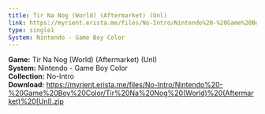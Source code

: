 ```yaml
---
title: Tir Na Nog (World) (Aftermarket) (Unl)
link: https://myrient.erista.me/files/No-Intro/Nintendo%20-%20Game%20Boy%20Color/Tir%20Na%20Nog%20(World)%20(Aftermarket)%20(Unl).zip
type: single1
System: Nintendo - Game Boy Color
---
```

<b>Game:</b> Tir Na Nog (World) (Aftermarket) (Unl)<br>
<b>System:</b> Nintendo - Game Boy Color<br>
<b>Collection:</b> No-Intro<br>
<b>Download:</b> https://myrient.erista.me/files/No-Intro/Nintendo%20-%20Game%20Boy%20Color/Tir%20Na%20Nog%20(World)%20(Aftermarket)%20(Unl).zip